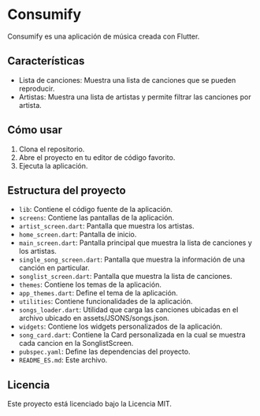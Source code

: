 # Consumify

Consumify es una aplicación de música creada con Flutter.

## Características

- Lista de canciones: Muestra una lista de canciones que se pueden reproducir.
- Artistas: Muestra una lista de artistas y permite filtrar las canciones por artista.

## Cómo usar

1. Clona el repositorio.
2. Abre el proyecto en tu editor de código favorito.
3. Ejecuta la aplicación.

## Estructura del proyecto

- `lib`: Contiene el código fuente de la aplicación.
 - `screens`: Contiene las pantallas de la aplicación.
  - `artist_screen.dart`: Pantalla que muestra los artistas.
  - `home_screen.dart`: Pantalla de inicio.
  - `main_screen.dart`: Pantalla principal que muestra la lista de canciones y los artistas.
  - `single_song_screen.dart`: Pantalla que muestra la información de una canción en particular.
  - `songlist_screen.dart`: Pantalla que muestra la lista de canciones.
 - `themes`: Contiene los temas de la aplicación.
  - `app_themes.dart`: Define el tema de la aplicación.
 - `utilities`: Contiene funcionalidades de la aplicación.
  - `songs_loader.dart`: Utilidad que carga las canciones ubicadas en el archivo ubicado en assets/JSONS/songs.json.
 - `widgets`: Contiene los widgets personalizados de la aplicación.
  - `song_card.dart`: Contiene la Card personalizada en la cual se muestra cada cancion en la SonglistScreen.
- `pubspec.yaml`: Define las dependencias del proyecto.
- `README_ES.md`: Este archivo.

## Licencia

Este proyecto está licenciado bajo la Licencia MIT.

